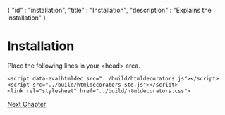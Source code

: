 {
"id" : "installation",
"title" : "Installation",
"description" : "Explains the installation"
}
# Installation

Place the following lines in your &lt;head&gt; area.
```
<script data-evalhtmldec src="../build/htmldecorators.js"></script>
<script src="../build/htmldecorators-std.js"></script>
<link rel="stylesheet" href="../build/htmldecorators.css">
```

[Next Chapter](${page=getting_started})